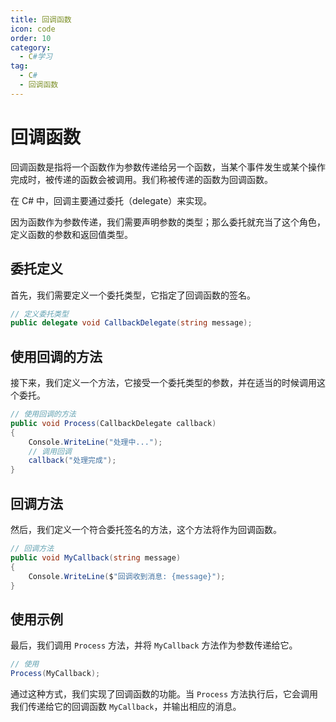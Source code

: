 ```yaml
---
title: 回调函数
icon: code
order: 10
category:
  - C#学习
tag:
  - C#
  - 回调函数
---
```


# 回调函数

回调函数是指将一个函数作为参数传递给另一个函数，当某个事件发生或某个操作完成时，被传递的函数会被调用。我们称被传递的函数为回调函数。

在 C# 中，回调主要通过委托（delegate）来实现。

因为函数作为参数传递，我们需要声明参数的类型；那么委托就充当了这个角色，定义函数的参数和返回值类型。

## 委托定义

首先，我们需要定义一个委托类型，它指定了回调函数的签名。

```csharp
// 定义委托类型
public delegate void CallbackDelegate(string message);
```

## 使用回调的方法

接下来，我们定义一个方法，它接受一个委托类型的参数，并在适当的时候调用这个委托。

```csharp
// 使用回调的方法
public void Process(CallbackDelegate callback)
{
    Console.WriteLine("处理中...");
    // 调用回调
    callback("处理完成");
}
```

## 回调方法

然后，我们定义一个符合委托签名的方法，这个方法将作为回调函数。

```csharp
// 回调方法
public void MyCallback(string message)
{
    Console.WriteLine($"回调收到消息: {message}");
}
```

## 使用示例

最后，我们调用 `Process` 方法，并将 `MyCallback` 方法作为参数传递给它。

```csharp
// 使用
Process(MyCallback);
```

通过这种方式，我们实现了回调函数的功能。当 `Process` 方法执行后，它会调用我们传递给它的回调函数 `MyCallback`，并输出相应的消息。